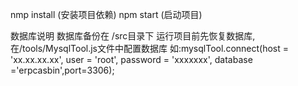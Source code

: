 nmp install (安装项目依赖)
npm start (启动项目)

数据库说明
数据库备份在 /src目录下
运行项目前先恢复数据库,
在/tools/MysqlTool.js文件中配置数据库
如:mysqlTool.connect(host = 'xx.xx.xx.xx', user = 'root', password = 'xxxxxxx', database ='erpcasbin',port=3306);

